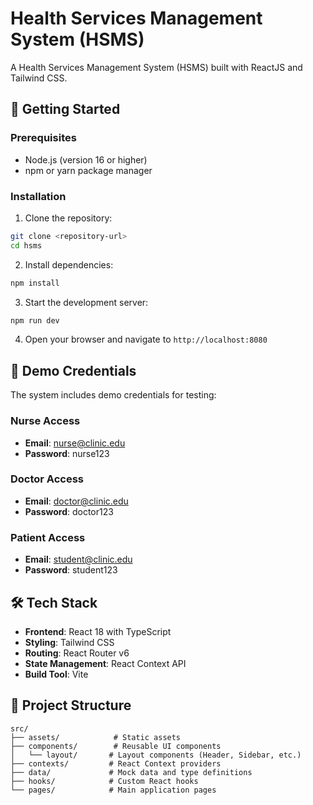 # Health Services Management System (HSMS)

A Health Services Management System (HSMS) built with ReactJS and Tailwind CSS.

## 🚀 Getting Started

### Prerequisites
- Node.js (version 16 or higher)
- npm or yarn package manager

### Installation

1. Clone the repository:
```bash
git clone <repository-url>
cd hsms
```

2. Install dependencies:
```bash
npm install
```

3. Start the development server:
```bash
npm run dev
```

4. Open your browser and navigate to `http://localhost:8080`

## 🔐 Demo Credentials

The system includes demo credentials for testing:

### Nurse Access
- **Email**: nurse@clinic.edu
- **Password**: nurse123

### Doctor Access
- **Email**: doctor@clinic.edu  
- **Password**: doctor123

### Patient Access
- **Email**: student@clinic.edu
- **Password**: student123

## 🛠 Tech Stack

- **Frontend**: React 18 with TypeScript
- **Styling**: Tailwind CSS
- **Routing**: React Router v6
- **State Management**: React Context API
- **Build Tool**: Vite

## 📂 Project Structure

```
src/
├── assets/            # Static assets
├── components/        # Reusable UI components
│   └── layout/       # Layout components (Header, Sidebar, etc.)
├── contexts/         # React Context providers
├── data/             # Mock data and type definitions
├── hooks/            # Custom React hooks
└── pages/            # Main application pages
```